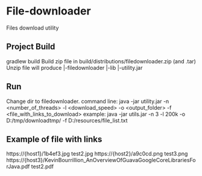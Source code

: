 # File-downloader
Files download utility 

## Project  Build
gradlew build
Build zip file in build/distributions/filedownloader.zip (and .tar)
Unzip file will produce
|-filedownloader
  |-lib
  |-utility.jar 


## Run
Change dir to filedownloader.
command line:
java -jar utility.jar -n <number_of_threads> -l <download_speed> -o <output_folder> -f <file_with_links_to_download>
example:
java -jar utils.jar -n 3 -l 200k -o D:/tmp/downloadtmp/ -f D:/resources/file_list.txt

## Example of file with links 
https://{host1}/1b4ef3.jpg  test2.jpg
https://{host2}/a9c0cd.png  test3.png
https://{host3}/KevinBourrillion_AnOverviewOfGuavaGoogleCoreLibrariesForJava.pdf  test2.pdf
